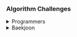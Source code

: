 ### Algorithm Challenges

<details>
<summary>Programmers</summary>

[부대복귀/lv4](/프로그래머스/unrated/132266. 부대복귀/)<br>
[1,2,3 떨어트리기/lv4](/프로그래머스/unrated/150364. 1，2，3 떨어트리기/)<br>
[표 병합/lv3](/프로그래머스/unrated/150366. 표 병합/)<br>
[인사고과/lv3](/프로그래머스/unrated/152995. 인사고과/)<br>
[연속 펄스 부분 수열의 합/lv3](/프로그래머스/unrated/161988. 연속 펄스 부분 수열의 합/)<br>
[사칙연산/lv4](/프로그래머스/lv4/1843. 사칙연산/)<br>
[올바른 괄호의 갯수/lv4](/프로그래머스/lv4/12929. 올바른 괄호의 갯수/)<br>
[단어 퍼즐/lv4](/프로그래머스/lv4/12983. 단어 퍼즐/)<br>
[지형 편집/lv4](/프로그래머스/lv4/12984. 지형 편집/)<br>
[[3차] 자동완성/lv4](/프로그래머스/lv4/17685. ［3차］ 자동완성/)<br>
[무지의 먹방 라이브/lv4](/프로그래머스/lv4/42891. 무지의 먹방 라이브/)<br>
[블록 게임/lv4](/프로그래머스/lv4/42894. 블록 게임/)<br>
[도둑질/lv4](/프로그래머스/lv4/42897. 도둑질/)<br>
[징검다리/lv4](/프로그래머스/lv4/43236. 징검다리/)<br>
[쿠키 구입/lv4](/프로그래머스/lv4/49995. 쿠키 구입/)<br>
[가사 검색/lv4](/프로그래머스/lv4/60060. 가사 검색/)<br>
[지형 이동/lv4](/프로그래머스/lv4/62050. 지형 이동/)<br>
[호텔 방 배정/lv4](/프로그래머스/lv4/64063. 호텔 방 배정/)<br>
[[카카오 인턴] 동굴 탐험/lv4](/프로그래머스/lv4/67260. ［카카오 인턴］ 동굴 탐험/)<br>
[트리 트리오 중간값/lv4](/프로그래머스/lv4/68937. 트리 트리오 중간값/)<br>
[매출 하락 최소화/lv4](/프로그래머스/lv4/72416. 매출 하락 최소화/)<br>
[미로 탈출/lv4](/프로그래머스/lv4/81304. 미로 탈출/)<br>
[행렬과 연산/lv4](/프로그래머스/lv4/118670. 행렬과 연산/)<br>
[거스름돈/lv3](/프로그래머스/lv3/12907. 거스름돈/)<br>
[선입 선출 스케줄링/lv3](/프로그래머스/lv3/12920. 선입 선출 스케줄링/)<br>
[최적의 행렬 곱셈/lv3](/프로그래머스/lv3/12942. 최적의 행렬 곱셈/)<br>
[섬 연결하기/lv3](/프로그래머스/lv3/42861. 섬 연결하기/)<br>
[N으로 표현/lv3](/프로그래머스/lv3/42895. N으로 표현/)<br>
[순위/lv3](/프로그래머스/lv3/49191. 순위/)<br>
[풍선 터트리기/lv3](/프로그래머스/lv3/68646. 풍선 터트리기/)<br>
[스타 수열/lv3](/프로그래머스/lv3/70130. 스타 수열/)<br>
[카드 짝 맞추기/lv3](/프로그래머스/lv3/72415. 카드 짝 맞추기/)<br>
[모두 0으로 만들기/lv3](/프로그래머스/lv3/76503. 모두 0으로 만들기/)<br>
[110 옮기기/lv3](/프로그래머스/lv3/77886. 110 옮기기/)<br>
[퍼즐 조각 채우기/lv3](/프로그래머스/lv3/84021. 퍼즐 조각 채우기/)<br>
[아이템 줍기/lv3](/프로그래머스/lv3/87694. 아이템 줍기/)<br>
[사라지는 발판/lv3](/프로그래머스/lv3/92345. 사라지는 발판/)<br>

</details>

<details>
<summary>Baekjoon</summary>

[1486 등산/Gold](/백준/Gold/1486. 등산/)<br>
[11658 구간 합 구하기 3/Platinum](/백준/Platinum/11658. 구간 합 구하기 3/)<br>
[2042 구간 합 구하기/Gold](/백준/Gold/2042. 구간 합 구하기/)<br>
[3653 영화 수집/Platinum](/백준/Platinum/3653. 영화 수집/)<br>
[1280 나무 심기/Platinum](/백준/Platinum/1280. 나무 심기/)<br>
[17297 Messi Gimossi/Gold](/백준/Gold/17297. Messi Gimossi/)<br>
[17623 괄호/Gold](/백준/Gold/17623. 괄호/)<br>
[5419 북서풍/Platinum](/백준/Platinum/5419. 북서풍/)<br>
[2618 경찰차/Platinum](/백준/Platinum/2618. 경찰차/)<br>
[3015 오아시스 재결합/Platinum](/백준/Platinum/3015. 오아시스 재결합/)<br>
[3197 백조의 호수/Platinum](/백준/Platinum/3197. 백조의 호수/)<br>
[12865 평범한 배낭/Gold](/백준/Gold%20V/12865. 평범한 배낭/)<br>
[14003 가장 긴 증가하는 부분 수열 5/Platinum](/백준/Platinum/14003. 가장 긴 증가하는 부분 수열 5/)<br>
[17071 숨바꼭질 5/Platinum](/백준/Platinum/17071. 숨바꼭질 5/)<br>
[1062 가르침/Gold](/백준/Gold/1062. 가르침/)<br>
[1068 트리/Gold](/백준/Gold/1068. 트리/)<br>
[1103 게임/Gold](/백준/Gold/1103. 게임/)<br>
[1202 보석 도둑/Gold](/백준/Gold/1202. 보석 도둑/)<br>
[1285 동전 뒤집기/Gold](/백준/Gold/1285. 동전 뒤집기/)<br>
[1344 축구/Gold](/백준/Gold/1344. 축구/)<br>
[1450 냅색문제/Gold](/백준/Gold/1450. 냅색문제/)<br>
[1480 보석 모으기/Gold](/백준/Gold/1480. 보석 모으기/)<br>
[1509 팰린드롬 분할/Gold](/백준/Gold/1509. 팰린드롬 분할/)<br>
[1513 경로 찾기/Gold](/백준/Gold/1513. 경로 찾기/)<br>
[1561 놀이 공원/Gold](/백준/Gold/1561. 놀이 공원/)<br>
[1644 소수의 연속합/Gold](/백준/Gold/1644. 소수의 연속합/)<br>
[1700 멀티탭 스케줄링/Gold](/백준/Gold/1700. 멀티탭 스케줄링/)<br>
[1781 컵라면/Gold](/백준/Gold/1781. 컵라면/)<br>
[1911 흙길 보수하기/Gold](/백준/Gold/1911. 흙길 보수하기/)<br>
[1987 알파벳/Gold](/백준/Gold/1987. 알파벳/)<br>
[2098 외판원 순회/Gold](/백준/Gold/2098. 외판원 순회/)<br>
[2109 순회강연/Gold](/백준/Gold/2109. 순회강연/)<br>
[2170 선 긋기/Gold](/백준/Gold/2170. 선 긋기/)<br>
[2234 성곽/Gold](/백준/Gold/2234. 성곽/)<br>
[2240 자두나무/Gold](/백준/Gold/2240. 자두나무/)<br>
[2293 동전 1/Gold](/백준/Gold/2293. 동전 1/)<br>
[2294 동전 2/Gold](/백준/Gold/2294. 동전 2/)<br>
[2342 Dance Dance Revolution/Gold/Gold](/백준/Gold/2342. Dance Dance Revolution/)<br>
[2565 전깃줄/Gold](/백준/Gold/2565. 전깃줄/)<br>
[2589 보물섬/Gold](/백준/Gold/2589. 보물섬/)<br>
[2632 피자판매/Gold](/백준/Gold/2632. 피자판매/)<br>
[2636 치즈/Gold](/백준/Gold/2636. 치즈/)<br>
[3190 뱀/Gold](/백준/Gold/3190. 뱀/)<br>
[3687 성냥개비/Gold](/백준/Gold/3687. 성냥개비/)<br>
[4179 불 !/Gold](/백준/Gold/4179. 불！/)<br>
[4781 사탕 가게/Gold](/백준/Gold/4781. 사탕 가게/)<br>
[4811 알약/Gold](/백준/Gold/4811. 알약/)<br>
[5430 AC/Gold](/백준/Gold/5430. AC/)<br>
[5557 1학년/Gold](/백준/Gold/5557. 1학년/)<br>
[9935 문자열 폭발/Gold](/백준/Gold/9935. 문자열 폭발/)<br>
[10942 팰린드롬 ?/Gold](/백준/Gold/10942. 팰린드롬？/)<br>
[12100 2048 (Easy)/Gold](/백준/Gold/12100. 2048 （Easy）/)<br>
[12851 숨바꼭질 2/Gold](/백준/Gold/12851. 숨바꼭질 2/)<br>
[12869 뮤탈리스크/Gold](/백준/Gold/12869. 뮤탈리스크/)<br>
[13144 List of Unique Numbers/Gold](/백준/Gold/13144. List of Unique Numbers/)<br>
[13244 Tree/Gold](/백준/Gold/13244. Tree/)<br>
[13913 숨바꼭질 4/Gold](/백준/Gold/13913. 숨바꼭질 4/)<br>
[14002 가장 긴 증가하는 부분 수열 4/Gold](/백준/Gold/14002. 가장 긴 증가하는 부분 수열 4/)<br>
[14391 종이 조각/Gold](/백준/Gold/14391. 종이 조각/)<br>
[14497 주난의 난/Gold](/백준/Gold/14497. 주난의 난（難）/)<br>
[14502 연구소/Gold](/백준/Gold/14502. 연구소/)<br>
[14863 서울에서 경산까지/Gold](/백준/Gold/14863. 서울에서 경산까지/)<br>
[14867 물통/Gold](/백준/Gold/14867. 물통/)<br>
[14890 경사로/Gold](/백준/Gold/14890. 경사로/)<br>
[15662 톱니바퀴 (2)/Gold](/백준/Gold/15662. 톱니바퀴 （2）/)<br>
[15683 감시/Gold](/백준/Gold/15683. 감시/)<br>
[15684 사다리 조작/Gold](/백준/Gold/15684. 사다리 조작/)<br>
[15685 드래곤 커브/Gold](/백준/Gold/15685. 드래곤 커브/)<br>
[15686 치킨 배달/Gold](/백준/Gold/15686. 치킨 배달/)<br>
[15926 현옥은 괄호왕이야!!/Gold](/백준/Gold/15926. 현욱은 괄호왕이야！！/)<br>
[16234 인구 이동/Gold](/백준/Gold/16234. 인구 이동/)<br>
[16235 나무 재테크/Gold](/백준/Gold/16235. 나무 재테크/)<br>
[16434 드래곤 앤 던전/Gold](/백준/Gold/16434. 드래곤 앤 던전/)<br>
[16637 괄호 추가하기/Gold](/백준/Gold/16434. 드래곤 앤 던전/)<br>
[17070 파이프 옮기기 1/Gold](/백준/Gold/17070. 파이프 옮기기 1/)<br>
[17136 색종이 붙이기/Gold](/백준/Gold/17136. 색종이 붙이기/)<br>
[17143 낚시왕/Gold](/백준/Gold/17143. 낚시왕/)<br>
[17144 미세먼지 안녕!/Gold](/백준/Gold/17144. 미세먼지 안녕！/)<br>
[17298 오큰수/Gold](/백준/Gold/17298. 오큰수/)<br>
[17406 배열 돌리기 4/Gold](/백준/Gold/17406. 배열 돌리기 4/)<br>
[17471 게리맨더링/Gold](/백준/Gold/17471. 게리맨더링/)<br>
[17822 원판 돌리기/Gold](/백준/Gold/17822. 원판 돌리기/)<br>
[17825 주사위 윷놀이/Gold](/백준/Gold/17825. 주사위 윷놀이/)<br>
[17837 새로운 게임 2/Gold](/백준/Gold/17837. 새로운 게임 2/)<br>
[19942 다이어트/Gold](/백준/Gold/19942. 다이어트/)<br>
[1315 RPG/Platinum](/백준/Platinum/1315. RPG/)<br>
[17258 인기가 넘쳐흘러/Platinum](/백준/Platinum/17258. 인기가 넘쳐흘러/)<br>
[2302 극장 좌석/Silver](/백준/Silver/2302. 극장 좌석/)<br>
[1514 자물쇠/Platinum](/백준/Platinum/1514. 자물쇠/)<br>

</details>
